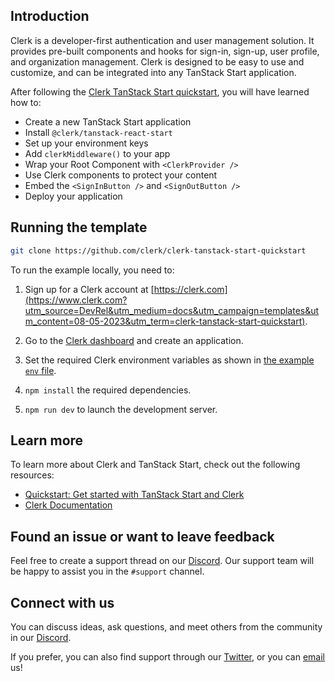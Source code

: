 ## Introduction

Clerk is a developer-first authentication and user management solution. It provides pre-built components and hooks for sign-in, sign-up, user profile, and organization management. Clerk is designed to be easy to use and customize, and can be integrated into any TanStack Start application.

After following the [Clerk TanStack Start quickstart](https://clerk.com/docs/quickstarts/tanstack-start?utm_source=DevRel&utm_medium=docs&utm_campaign=templates&utm_content=08-05-2023&utm_term=clerk-tanstack-start-quickstart), you will have learned how to:

- Create a new TanStack Start application
- Install `@clerk/tanstack-react-start`
- Set up your environment keys
- Add `clerkMiddleware()` to your app
- Wrap your Root Component with `<ClerkProvider />`
- Use Clerk components to protect your content
- Embed the `<SignInButton />` and `<SignOutButton />`
- Deploy your application

## Running the template

```bash
git clone https://github.com/clerk/clerk-tanstack-start-quickstart
```

To run the example locally, you need to:

1. Sign up for a Clerk account at [https://clerk.com](https://www.clerk.com?utm_source=DevRel&utm_medium=docs&utm_campaign=templates&utm_content=08-05-2023&utm_term=clerk-tanstack-start-quickstart).

2. Go to the [Clerk dashboard](https://dashboard.clerk.com) and create an application.

3. Set the required Clerk environment variables as shown in [the example `env` file](./.env.example).

4. `npm install` the required dependencies.

5. `npm run dev` to launch the development server.

## Learn more

To learn more about Clerk and TanStack Start, check out the following resources:

- [Quickstart: Get started with TanStack Start and Clerk](https://clerk.com/docs/quickstarts/tanstack-start?utm_source=DevRel&utm_medium=docs&utm_campaign=templates&utm_content=08-05-2023&utm_term=clerk-tanstack-start-quickstart)
- [Clerk Documentation](https://clerk.com/docs?utm_source=DevRel&utm_medium=docs&utm_campaign=templates&utm_content=08-05-2023&utm_term=clerk-tanstack-start-quickstart)

## Found an issue or want to leave feedback

Feel free to create a support thread on our [Discord](https://clerk.com/discord). Our support team will be happy to assist you in the `#support` channel.

## Connect with us

You can discuss ideas, ask questions, and meet others from the community in our [Discord](https://discord.com/invite/b5rXHjAg7A).

If you prefer, you can also find support through our [Twitter](https://twitter.com/ClerkDev), or you can [email](mailto:support@clerk.dev) us!

